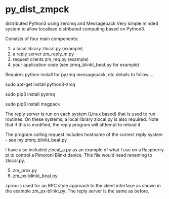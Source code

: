 # py_dist_zmpck
distributed Python3 using zeromq and Messagepack
Very simple minded system to allow localised distributed computing based on Python3.

Consists of four main components:

1. a local library zlocal.py (example)
2. a reply server  zm_reply_m.py
3. request clients zm_req.py (example)
4. your application code (see zmrq_blinkt_beat.py for example)

Requires python install for pyzmq messagepack, etc details to follow....

sudo apt-get install python3-zmq

sudo pip3 install pyzmq

sudo pip3 install msgpack


The reply server is run on each system (Linux based) that is used to run routines. On these systems, a local library zlocal.py is also required. Note that if this is modified, the reply program will atttempt to reload it.

The program calling request includes hostname of the correct reply system - see my zmrq_blinkt_beat.py

I have also included zlocal_a.py as an example of what I use on a Raspberry pi to control a Pimoroni Blinkt device. This file would need renaming to zlocal.py.

5. zm_prox.py
6. zm_px-blinkt_beat.py

zprox is used for an RPC style approach to the client interface as shown in the example zm_px-blinkt.py.
The reply server is the same as before.

